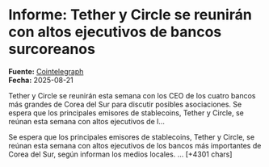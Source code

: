 # Informe: Tether y Circle se reunirán con altos ejecutivos de bancos surcoreanos

**Fuente:** [Cointelegraph](https://es.cointelegraph.com/news/tether-and-circle-to-meet-top-south-korean-bank-ceos-report)  
**Fecha:** 2025-08-21

Tether y Circle se reunirán esta semana con los CEO de los cuatro bancos más grandes de Corea del Sur para discutir posibles asociaciones.
 Se espera que los principales emisores de stablecoins, Tether y Circle, se reúnan esta semana con altos ejecutivos de l…

Se espera que los principales emisores de stablecoins, Tether y Circle, se reúnan esta semana con altos ejecutivos de los bancos más importantes de Corea del Sur, según informan los medios locales.
… [+4301 chars]
